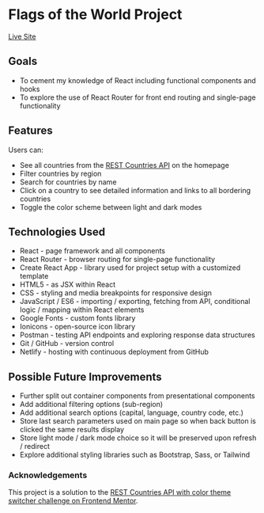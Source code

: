 # Flags of the World Project

[Live Site](https://flagsoftheworld-afink.netlify.app)

## Goals
- To cement my knowledge of React including functional components and hooks
- To explore the use of React Router for front end routing and single-page functionality

## Features
Users can:
- See all countries from the [REST Countries API](https://restcountries.com) on the homepage
- Filter countries by region
- Search for countries by name
- Click on a country to see detailed information and links to all bordering countries
- Toggle the color scheme between light and dark modes

## Technologies Used
- React - page framework and all components
- React Router - browser routing for single-page functionality
- Create React App - library used for project setup with a customized template
- HTML5 - as JSX within React
- CSS - styling and media breakpoints for responsive design
- JavaScript / ES6 - importing / exporting, fetching from API, conditional logic / mapping within React elements
- Google Fonts - custom fonts library
- Ionicons - open-source icon library
- Postman - testing API endpoints and exploring response data structures
- Git / GitHub - version control
- Netlify - hosting with continuous deployment from GitHub

## Possible Future Improvements
- Further split out container components from presentational components
- Add additional filtering options (sub-region)
- Add additional search options (capital, language, country code, etc.)
- Store last search parameters used on main page so when back button is clicked the same results display
- Store light mode / dark mode choice so it will be preserved upon refresh / redirect
- Explore additional styling libraries such as Bootstrap, Sass, or Tailwind

### Acknowledgements
This project is a solution to the [REST Countries API with color theme switcher challenge on Frontend Mentor](https://www.frontendmentor.io/challenges/rest-countries-api-with-color-theme-switcher-5cacc469fec04111f7b848ca).
